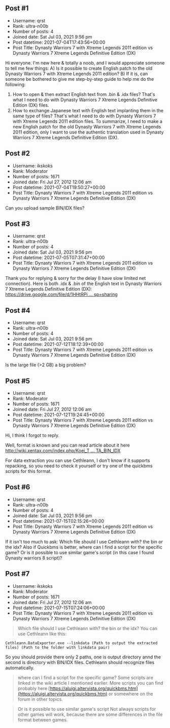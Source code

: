 ## Post #1
- Username: qrst
- Rank: ultra-n00b
- Number of posts: 4
- Joined date: Sat Jul 03, 2021 9:56 pm
- Post datetime: 2021-07-04T17:43:56+00:00
- Post Title: Dynasty Warriors 7 with Xtreme Legends 2011 edition vs Dynasty Warriors 7 Xtreme Legends Definitive Edition (DX)

Hi everyone. I'm new here & totally a noob, and I would appreciate someone to tell me few things:
A) Is it possible to create English patch to the old Dynasty Warriors 7 with Xtreme Legends 2011 edition?
B) If it is, can someone be bothered to give me step-by-step guide to help me do the following:
1. How to open & then extract English text from .bin & .idx files? That's what I need to do with Dynasty Warriors 7 Xtreme Legends Definitive Edition (DX) files.
2. How to exchange Japanese text with English text implanting them in the same type of files? That's what I need to do with Dynasty Warriors 7 with Xtreme Legends 2011 edition files.
To summarize, I need to make a new English patch for the old Dynasty Warriors 7 with Xtreme Legends 2011 edition, only I want to use the authentic translation used in Dynasty Warriors 7 Xtreme Legends Definitive Edition (DX).
## Post #2
- Username: ikskoks
- Rank: Moderator
- Number of posts: 1671
- Joined date: Fri Jul 27, 2012 12:06 am
- Post datetime: 2021-07-04T19:50:27+00:00
- Post Title: Dynasty Warriors 7 with Xtreme Legends 2011 edition vs Dynasty Warriors 7 Xtreme Legends Definitive Edition (DX)

Can you upload sample BIN/IDX files?
## Post #3
- Username: qrst
- Rank: ultra-n00b
- Number of posts: 4
- Joined date: Sat Jul 03, 2021 9:56 pm
- Post datetime: 2021-07-05T07:31:47+00:00
- Post Title: Dynasty Warriors 7 with Xtreme Legends 2011 edition vs Dynasty Warriors 7 Xtreme Legends Definitive Edition (DX)

Thank you for replying & sorry for the delay (I have slow limited net connection).
Here is both .idx & .bin of the English text in Dynasty Warriors 7 Xtreme Legends Definitive Edition (DX):
[https://drive.google.com/file/d/1HHtRPi ... sp=sharing](https://drive.google.com/file/d/1HHtRPilRA2KBzbyYHAtOFe95vSaCFroa/view?usp=sharing)
## Post #4
- Username: qrst
- Rank: ultra-n00b
- Number of posts: 4
- Joined date: Sat Jul 03, 2021 9:56 pm
- Post datetime: 2021-07-12T18:12:39+00:00
- Post Title: Dynasty Warriors 7 with Xtreme Legends 2011 edition vs Dynasty Warriors 7 Xtreme Legends Definitive Edition (DX)

Is the large file (>2 GB) a big problem?
## Post #5
- Username: qrst
- Rank: Moderator
- Number of posts: 1671
- Joined date: Fri Jul 27, 2012 12:06 am
- Post datetime: 2021-07-12T19:24:45+00:00
- Post Title: Dynasty Warriors 7 with Xtreme Legends 2011 edition vs Dynasty Warriors 7 Xtreme Legends Definitive Edition (DX)

Hi, I think I forgot to reply.   

Well, format is known and you can read article about it here
[http://wiki.xentax.com/index.php/Koei_T ... TA_BIN_IDX](http://wiki.xentax.com/index.php/Koei_Tecmo_LINKDATA_BIN_IDX)

For data extraction you can use Cethleann, I don't know if it supports repacking,
so you need to check it yourself or try one of the quickbms scripts for this format.
## Post #6
- Username: qrst
- Rank: ultra-n00b
- Number of posts: 4
- Joined date: Sat Jul 03, 2021 9:56 pm
- Post datetime: 2021-07-15T02:15:26+00:00
- Post Title: Dynasty Warriors 7 with Xtreme Legends 2011 edition vs Dynasty Warriors 7 Xtreme Legends Definitive Edition (DX)

If it isn't too much to ask: Which file should I use Cethleann with? the bin or the idx? Also if Quickbms is better, where can I find a script for the specific game? Or is it possible to use similar game's script (in this case I found Dynasty warriors 8 script)?
## Post #7
- Username: ikskoks
- Rank: Moderator
- Number of posts: 1671
- Joined date: Fri Jul 27, 2012 12:06 am
- Post datetime: 2021-07-15T07:24:06+00:00
- Post Title: Dynasty Warriors 7 with Xtreme Legends 2011 edition vs Dynasty Warriors 7 Xtreme Legends Definitive Edition (DX)

> Which file should I use Cethleann with? the bin or the idx?
You can use Cethleann like this:

```
Cethleann.DataExporter.exe --linkdata (Path to output the extracted files) (Path to the folder with linkdata pair)
```

So you should provide there only 2 paths, one is output directory annd the second is directory with BIN/IDX files.
Cethleann should recognize files automatically.



> where can I find a script for the specific game?
Some scripts are linked in the wiki article I mentioned earlier.
More scripts you can find probably here [https://aluigi.altervista.org/quickbms.htm](https://aluigi.altervista.org/quickbms.htm)
or somewhere on the forum in other topics.


> Or is it possible to use similar game's script
Not always scripts for other games will work, because there are some differences in the file format between games.
